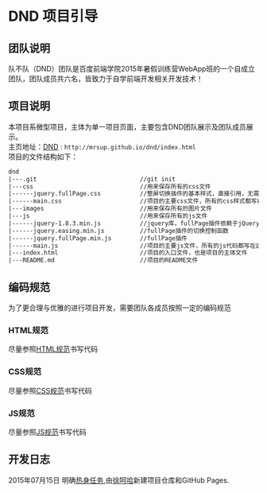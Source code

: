 # DND 项目引导
## 团队说明
队不队（DND）团队是百度前端学院2015年暑假训练营WebApp班的一个自成立团队，团队成员共六名，皆致力于自学前端开发相关开发技术！
## 项目说明
本项目系微型项目，主体为单一项目页面，主要包含DND团队展示及团队成员展示。  
主页地址：[DND](http://mrsup.github.io/dnd/index.html) : `http://mrsup.github.io/dnd/index.html`  
项目的文件结构如下：  
```html
dnd  
|---.git                             //git init  
|---css                              //用来保存所有的css文件  
|------jquery.fullPage.css           //整屏切换插件的基本样式，直接引用，无需修改  
|------main.css                      //项目的主要css文件，所有的css样式都写在这里面  
|---images                           //用来保存所有的图片文件  
|---js                               //用来保存所有的js文件  
|------jquery-1.8.3.min.js           //jquery库，fullPage插件依赖于jQuery  
|------jquery.easing.min.js          //fullPage插件的切换控制函数  
|------jquery.fullPage.min.js        //fullPage插件  
|------main.js                       //项目的主要js文件，所有的js代码都写在这里面  
|---index.html                       //项目的入口文件，也是项目的主体文件    
|---README.md                        //项目的README文件  
```
## 编码规范
为了更合理与优雅的进行项目开发，需要团队各成员按照一定的编码规范  
### HTML规范
尽量参照[HTML规范](http://www.inets.wang/wo/show/8.html)书写代码
### CSS规范
尽量参照[CSS规范](http://www.inets.wang/wo/show/9.html)书写代码
### JS规范
尽量参照[JS规范](http://www.inets.wang/wo/show/10.html)书写代码
## 开发日志
2015年07月15日 明确[热身任务](https://github.com/baidu-ife/ife/blob/master/2015_summer/task/warm_up.md),由[徐呵哈](https://github.com/mrsup)新建项目仓库和GitHub Pages.
